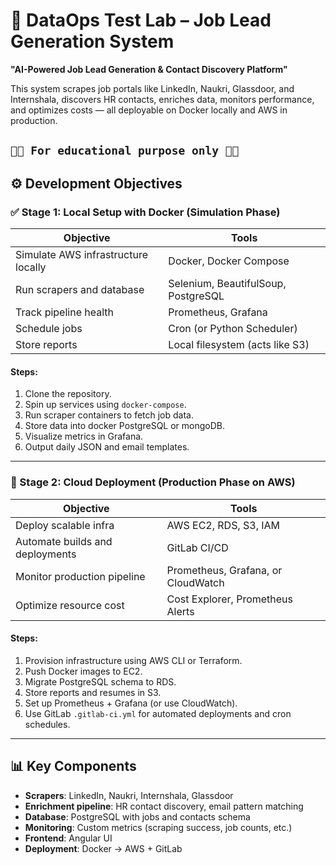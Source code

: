 # 🧪 DataOps Test Lab – Job Lead Generation System

**"AI-Powered Job Lead Generation & Contact Discovery Platform"**

This system scrapes job portals like LinkedIn, Naukri, Glassdoor, and Internshala, discovers HR contacts, enriches data, monitors performance, and optimizes costs — all deployable on Docker locally and AWS in production.

`🔴🔴 For educational purpose only 🔴🔴`      
---

## ⚙️ Development Objectives

### ✅ Stage 1: Local Setup with Docker (Simulation Phase)

| Objective | Tools |
|----------|-------|
| Simulate AWS infrastructure locally | Docker, Docker Compose |
| Run scrapers and database | Selenium, BeautifulSoup, PostgreSQL |
| Track pipeline health | Prometheus, Grafana |
| Schedule jobs | Cron (or Python Scheduler) |
| Store reports | Local filesystem (acts like S3) |

#### Steps:
1. Clone the repository.
2. Spin up services using `docker-compose`.
3. Run scraper containers to fetch job data.
4. Store data into docker PostgreSQL or mongoDB.
5. Visualize metrics in Grafana.
6. Output daily JSON and email templates.

---

### 🚀 Stage 2: Cloud Deployment (Production Phase on AWS)

| Objective | Tools |
|-----------|-------|
| Deploy scalable infra | AWS EC2, RDS, S3, IAM |
| Automate builds and deployments | GitLab CI/CD |
| Monitor production pipeline | Prometheus, Grafana, or CloudWatch |
| Optimize resource cost | Cost Explorer, Prometheus Alerts |

#### Steps:
1. Provision infrastructure using AWS CLI or Terraform.
2. Push Docker images to EC2.
3. Migrate PostgreSQL schema to RDS.
4. Store reports and resumes in S3.
5. Set up Prometheus + Grafana (or use CloudWatch).
6. Use GitLab `.gitlab-ci.yml` for automated deployments and cron schedules.

---

## 📊 Key Components

- **Scrapers**: LinkedIn, Naukri, Internshala, Glassdoor
- **Enrichment pipeline**: HR contact discovery, email pattern matching
- **Database**: PostgreSQL with jobs and contacts schema
- **Monitoring**: Custom metrics (scraping success, job counts, etc.)
- **Frontend**: Angular UI
- **Deployment**: Docker → AWS + GitLab
